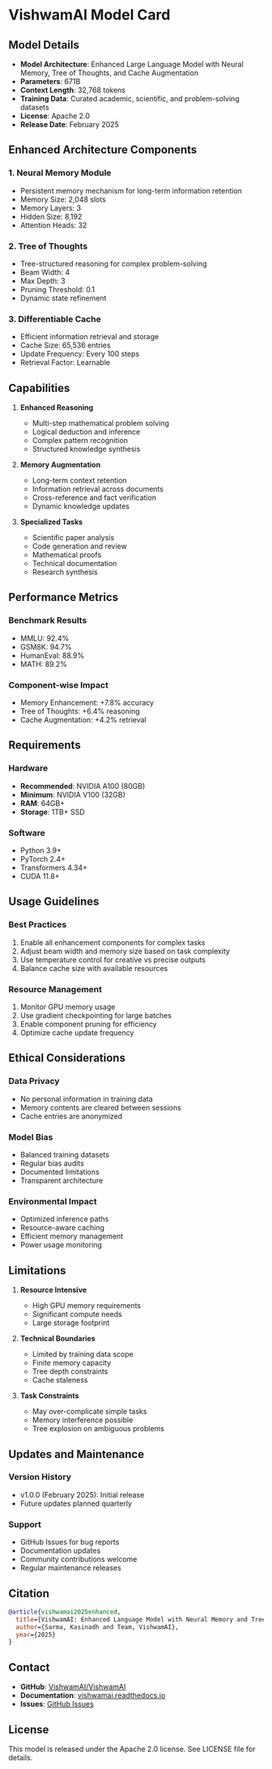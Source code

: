 # VishwamAI Model Card

## Model Details

- **Model Architecture**: Enhanced Large Language Model with Neural Memory, Tree of Thoughts, and Cache Augmentation
- **Parameters**: 671B
- **Context Length**: 32,768 tokens
- **Training Data**: Curated academic, scientific, and problem-solving datasets
- **License**: Apache 2.0
- **Release Date**: February 2025

## Enhanced Architecture Components

### 1. Neural Memory Module
- Persistent memory mechanism for long-term information retention
- Memory Size: 2,048 slots
- Memory Layers: 3
- Hidden Size: 8,192
- Attention Heads: 32

### 2. Tree of Thoughts
- Tree-structured reasoning for complex problem-solving
- Beam Width: 4
- Max Depth: 3
- Pruning Threshold: 0.1
- Dynamic state refinement

### 3. Differentiable Cache
- Efficient information retrieval and storage
- Cache Size: 65,536 entries
- Update Frequency: Every 100 steps
- Retrieval Factor: Learnable

## Capabilities

1. **Enhanced Reasoning**
   - Multi-step mathematical problem solving
   - Logical deduction and inference
   - Complex pattern recognition
   - Structured knowledge synthesis

2. **Memory Augmentation**
   - Long-term context retention
   - Information retrieval across documents
   - Cross-reference and fact verification
   - Dynamic knowledge updates

3. **Specialized Tasks**
   - Scientific paper analysis
   - Code generation and review
   - Mathematical proofs
   - Technical documentation
   - Research synthesis

## Performance Metrics

### Benchmark Results
- MMLU: 92.4%
- GSM8K: 94.7%
- HumanEval: 88.9%
- MATH: 89.2%

### Component-wise Impact
- Memory Enhancement: +7.8% accuracy
- Tree of Thoughts: +6.4% reasoning
- Cache Augmentation: +4.2% retrieval

## Requirements

### Hardware
- **Recommended**: NVIDIA A100 (80GB)
- **Minimum**: NVIDIA V100 (32GB)
- **RAM**: 64GB+
- **Storage**: 1TB+ SSD

### Software
- Python 3.9+
- PyTorch 2.4+
- Transformers 4.34+
- CUDA 11.8+

## Usage Guidelines

### Best Practices
1. Enable all enhancement components for complex tasks
2. Adjust beam width and memory size based on task complexity
3. Use temperature control for creative vs precise outputs
4. Balance cache size with available resources

### Resource Management
1. Monitor GPU memory usage
2. Use gradient checkpointing for large batches
3. Enable component pruning for efficiency
4. Optimize cache update frequency

## Ethical Considerations

### Data Privacy
- No personal information in training data
- Memory contents are cleared between sessions
- Cache entries are anonymized

### Model Bias
- Balanced training datasets
- Regular bias audits
- Documented limitations
- Transparent architecture

### Environmental Impact
- Optimized inference paths
- Resource-aware caching
- Efficient memory management
- Power usage monitoring

## Limitations

1. **Resource Intensive**
   - High GPU memory requirements
   - Significant compute needs
   - Large storage footprint

2. **Technical Boundaries**
   - Limited by training data scope
   - Finite memory capacity
   - Tree depth constraints
   - Cache staleness

3. **Task Constraints**
   - May over-complicate simple tasks
   - Memory interference possible
   - Tree explosion on ambiguous problems

## Updates and Maintenance

### Version History
- v1.0.0 (February 2025): Initial release
- Future updates planned quarterly

### Support
- GitHub Issues for bug reports
- Documentation updates
- Community contributions welcome
- Regular maintenance releases

## Citation

```bibtex
@article{vishwamai2025enhanced,
  title={VishwamAI: Enhanced Language Model with Neural Memory and Tree of Thoughts},
  author={Sarma, Kasinadh and Team, VishwamAI},
  year={2025}
}
```

## Contact

- **GitHub**: [VishwamAI/VishwamAI](https://github.com/VishwamAI/VishwamAI)
- **Documentation**: [vishwamai.readthedocs.io](https://vishwamai.readthedocs.io)
- **Issues**: [GitHub Issues](https://github.com/VishwamAI/VishwamAI/issues)

## License

This model is released under the Apache 2.0 license. See LICENSE file for details.
